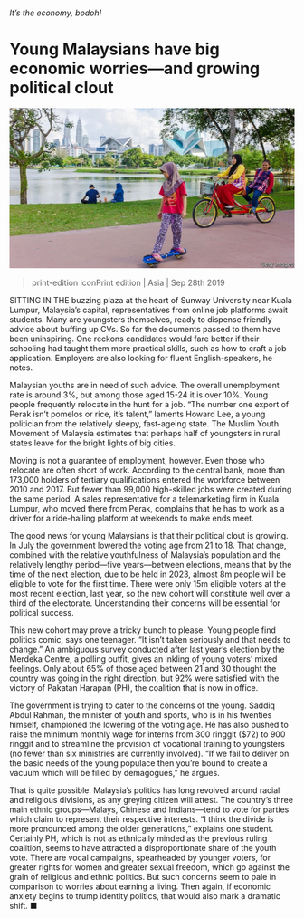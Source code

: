 ###### It’s the economy, bodoh!

# Young Malaysians have big economic worries—and growing political clout 

![image](images/20190928_ASP003_0.jpg) 

> print-edition iconPrint edition | Asia | Sep 28th 2019 

SITTING IN THE buzzing plaza at the heart of Sunway University near Kuala Lumpur, Malaysia’s capital, representatives from online job platforms await students. Many are youngsters themselves, ready to dispense friendly advice about buffing up CVs. So far the documents passed to them have been uninspiring. One reckons candidates would fare better if their schooling had taught them more practical skills, such as how to craft a job application. Employers are also looking for fluent English-speakers, he notes. 

Malaysian youths are in need of such advice. The overall unemployment rate is around 3%, but among those aged 15-24 it is over 10%. Young people frequently relocate in the hunt for a job. “The number one export of Perak isn’t pomelos or rice, it’s talent,” laments Howard Lee, a young politician from the relatively sleepy, fast-ageing state. The Muslim Youth Movement of Malaysia estimates that perhaps half of youngsters in rural states leave for the bright lights of big cities. 

Moving is not a guarantee of employment, however. Even those who relocate are often short of work. According to the central bank, more than 173,000 holders of tertiary qualifications entered the workforce between 2010 and 2017. But fewer than 99,000 high-skilled jobs were created during the same period. A sales representative for a telemarketing firm in Kuala Lumpur, who moved there from Perak, complains that he has to work as a driver for a ride-hailing platform at weekends to make ends meet. 

The good news for young Malaysians is that their political clout is growing. In July the government lowered the voting age from 21 to 18. That change, combined with the relative youthfulness of Malaysia’s population and the relatively lengthy period—five years—between elections, means that by the time of the next election, due to be held in 2023, almost 8m people will be eligible to vote for the first time. There were only 15m eligible voters at the most recent election, last year, so the new cohort will constitute well over a third of the electorate. Understanding their concerns will be essential for political success. 

This new cohort may prove a tricky bunch to please. Young people find politics comic, says one teenager. “It isn’t taken seriously and that needs to change.” An ambiguous survey conducted after last year’s election by the Merdeka Centre, a polling outfit, gives an inkling of young voters’ mixed feelings. Only about 65% of those aged between 21 and 30 thought the country was going in the right direction, but 92% were satisfied with the victory of Pakatan Harapan (PH), the coalition that is now in office. 

The government is trying to cater to the concerns of the young. Saddiq Abdul Rahman, the minister of youth and sports, who is in his twenties himself, championed the lowering of the voting age. He has also pushed to raise the minimum monthly wage for interns from 300 ringgit ($72) to 900 ringgit and to streamline the provision of vocational training to youngsters (no fewer than six ministries are currently involved). “If we fail to deliver on the basic needs of the young populace then you’re bound to create a vacuum which will be filled by demagogues,” he argues. 

That is quite possible. Malaysia’s politics has long revolved around racial and religious divisions, as any greying citizen will attest. The country’s three main ethnic groups—Malays, Chinese and Indians—tend to vote for parties which claim to represent their respective interests. “I think the divide is more pronounced among the older generations,” explains one student. Certainly PH, which is not as ethnically minded as the previous ruling coalition, seems to have attracted a disproportionate share of the youth vote. There are vocal campaigns, spearheaded by younger voters, for greater rights for women and greater sexual freedom, which go against the grain of religious and ethnic politics. But such concerns seem to pale in comparison to worries about earning a living. Then again, if economic anxiety begins to trump identity politics, that would also mark a dramatic shift. ■ 

